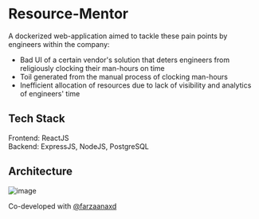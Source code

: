 # Resource-Mentor
A dockerized web-application aimed to tackle these pain points by engineers within the company:
- Bad UI of a certain vendor's solution that deters engineers from religiously clocking their man-hours on time
- Toil generated from the manual process of clocking man-hours
- Inefficient allocation of resources due to lack of visibility and analytics of engineers' time

## Tech Stack
Frontend: ReactJS
<br />
Backend: ExpressJS, NodeJS, PostgreSQL

## Architecture
![image](https://github.com/gucci3682/Resource-Mentor/assets/122253637/aaaf232c-f445-466f-bae7-44ff7b8ddede)

Co-developed with [@farzaanaxd](https://github.com/farzaanaxd)
